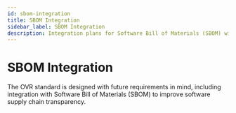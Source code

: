 ```yaml
---
id: sbom-integration
title: SBOM Integration
sidebar_label: SBOM Integration
description: Integration plans for Software Bill of Materials (SBOM) with the OVR standard.
---
```


# SBOM Integration

The OVR standard is designed with future requirements in mind, including integration with Software Bill of Materials (SBOM) to improve software supply chain transparency.
